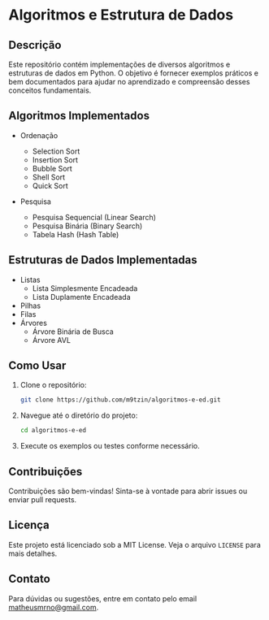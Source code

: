 # Algoritmos e Estrutura de Dados

## Descrição
Este repositório contém implementações de diversos algoritmos e estruturas de dados em Python. O objetivo é fornecer exemplos práticos e bem documentados para ajudar no aprendizado e compreensão desses conceitos fundamentais.

## Algoritmos Implementados
- Ordenação
    - Selection Sort
    - Insertion Sort
    - Bubble Sort
    - Shell Sort
    - Quick Sort
    
- Pesquisa
    - Pesquisa Sequencial (Linear Search)
    - Pesquisa Binária (Binary Search)
    - Tabela Hash (Hash Table)

## Estruturas de Dados Implementadas
- Listas
    - Lista Simplesmente Encadeada
    - Lista Duplamente Encadeada
- Pilhas
- Filas
- Árvores
    - Árvore Binária de Busca
    - Árvore AVL

## Como Usar
1. Clone o repositório:
     ```sh
     git clone https://github.com/m9tzin/algoritmos-e-ed.git
     ```
2. Navegue até o diretório do projeto:
     ```sh
     cd algoritmos-e-ed
     ```
3. Execute os exemplos ou testes conforme necessário.

## Contribuições
Contribuições são bem-vindas! Sinta-se à vontade para abrir issues ou enviar pull requests.

## Licença
Este projeto está licenciado sob a MIT License. Veja o arquivo `LICENSE` para mais detalhes.

## Contato
Para dúvidas ou sugestões, entre em contato pelo email matheusmrno@gmail.com.
